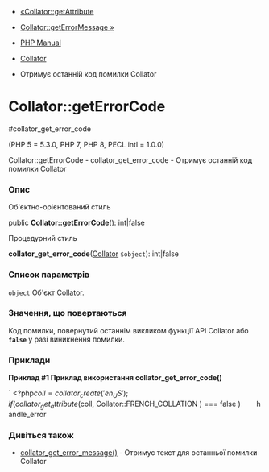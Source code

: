 - [«Collator::getAttribute](collator.getattribute.md)
- [Collator::getErrorMessage »](collator.geterrormessage.md)

- [PHP Manual](index.md)
- [Collator](class.collator.md)
- Отримує останній код помилки Collator

# Collator::getErrorCode

#collator_get_error_code

(PHP 5 = 5.3.0, PHP 7, PHP 8, PECL intl = 1.0.0)

Collator::getErrorCode - collator_get_error_code - Отримує останній
код помилки Collator

### Опис

Об'єктно-орієнтований стиль

public **Collator::getErrorCode**(): int\|false

Процедурний стиль

**collator_get_error_code**([Collator](class.collator.md) `$object`):
int\|false

### Список параметрів

`object`
Об'єкт [Collator](class.collator.md).

### Значення, що повертаються

Код помилки, повернутий останнім викликом функції API Collator або
**`false`** у разі виникнення помилки.

### Приклади

**Приклад #1 Приклад використання **collator_get_error_code()****

` <?php$coll = collator_create( 'en_US' );if( collator_get_attribute( $coll, Collator::FRENCH_COLLATION ) === false )        handle_error

### Дивіться також

- [collator_get_error_message()](collator.geterrormessage.md) -
Отримує текст для останньої помилки Collator
